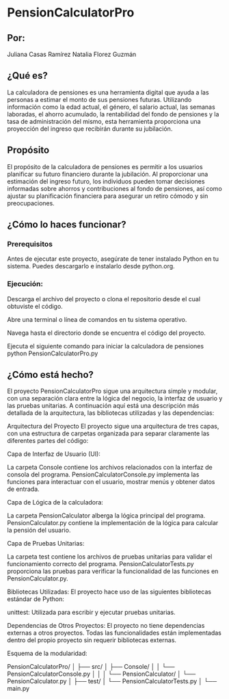 

# PensionCalculatorPro

## Por:
Juliana Casas Ramírez
Natalia Florez Guzmán

## ¿Qué es?

La calculadora de pensiones es una herramienta digital que ayuda a las personas a estimar el monto de sus pensiones futuras. Utilizando información como la edad actual, el género, el salario actual, las semanas laboradas, el ahorro acumulado, la rentabilidad del fondo de pensiones y la tasa de administración del mismo, esta herramienta proporciona una proyección del ingreso que recibirán durante su jubilación.

## Propósito
El propósito de la calculadora de pensiones es permitir a los usuarios planificar su futuro financiero durante la jubilación. Al proporcionar una estimación del ingreso futuro, los individuos pueden tomar decisiones informadas sobre ahorros y contribuciones al fondo de pensiones, así como ajustar su planificación financiera para asegurar un retiro cómodo y sin preocupaciones.

## ¿Cómo lo haces funcionar?

### Prerequisitos

Antes de ejecutar este proyecto, asegúrate de tener instalado Python en tu sistema. Puedes descargarlo e instalarlo desde python.org.

### Ejecución:
Descarga el archivo del proyecto o clona el repositorio desde el cual obtuviste el código.

Abre una terminal o línea de comandos en tu sistema operativo.

Navega hasta el directorio donde se encuentra el código del proyecto.

Ejecuta el siguiente comando para iniciar la calculadora de pensiones python PensionCalculatorPro.py

## ¿Cómo está hecho?

El proyecto PensionCalculatorPro sigue una arquitectura simple y modular, con una separación clara entre la lógica del negocio, la interfaz de usuario y las pruebas unitarias. A continuación aquí está una descripción más detallada de la arquitectura, las bibliotecas utilizadas y las dependencias:

Arquitectura del Proyecto
El proyecto sigue una arquitectura de tres capas, con una estructura de carpetas organizada para separar claramente las diferentes partes del código:

Capa de Interfaz de Usuario (UI):

La carpeta Console contiene los archivos relacionados con la interfaz de consola del programa.
PensionCalculatorConsole.py implementa las funciones para interactuar con el usuario, mostrar menús y obtener datos de entrada.

Capa de Lógica de la calculadora:

La carpeta PensionCalculator alberga la lógica principal del programa.
PensionCalculator.py contiene la implementación de la lógica para calcular la pensión del usuario.

Capa de Pruebas Unitarias:

La carpeta test contiene los archivos de pruebas unitarias para validar el funcionamiento correcto del programa.
PensionCalculatorTests.py proporciona las pruebas para verificar la funcionalidad de las funciones en PensionCalculator.py.

Bibliotecas Utilizadas:
El proyecto hace uso de las siguientes bibliotecas estándar de Python:

unittest: Utilizada para escribir y ejecutar pruebas unitarias.

Dependencias de Otros Proyectos:
El proyecto no tiene dependencias externas a otros proyectos. Todas las funcionalidades están implementadas dentro del propio proyecto sin requerir bibliotecas externas.

Esquema de la modularidad:

PensionCalculatorPro/
│
├── src/
│   ├── Console/
│   │   └── PensionCalculatorConsole.py
│   │
│   └── PensionCalculator/
│       └── PensionCalculator.py
│
├── test/
│   └── PensionCalculatorTests.py
│
└── main.py




#
